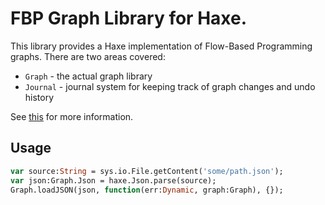 # FBP Graph Library for Haxe.

This library provides a Haxe implementation of Flow-Based Programming graphs. There are two areas covered:

* `Graph` - the actual graph library
* `Journal` -  journal system for keeping track of graph changes and undo history

See [this](https://github.com/flowbased/fbp-graph) for more information.

## Usage

```hx
var source:String = sys.io.File.getContent('some/path.json');
var json:Graph.Json = haxe.Json.parse(source);
Graph.loadJSON(json, function(err:Dynamic, graph:Graph), {});
```

